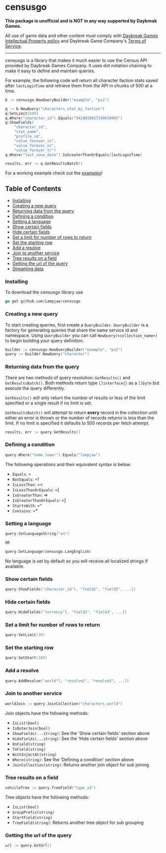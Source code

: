 # censusgo

**This package is unofficial and is NOT in any way supported by Daybreak Games.**

All use of game data and other content must comply with [Daybreak Games Intellectual Property policy](http://census.daybreakgames.com/#intellectual-property)
and Daybreak Game Company's [Terms of Service](https://www.daybreakgames.com/termsofservice.vm?locale=en_US).

---

censusgo is a library that makes it much easier to use the Census API provided by Daybreak Games Company.
It uses dot notation chaining to make it easy to define and maintain queries.

For example, the following code will return all character faction stats saved after `lastLoginTime` and retrieve them
from the API in chunks of 500 at a time.

```go
b := censusgo.NewQueryBuilder("example", "ps2")

q := b.NewQuery("characters_stat_by_faction")
q.SetLimit(500)
q.Where("character_id").Equals("5428010917249639985")
q.ShowFields(
    "character_id",
    "stat_name",
    "profile_id",
    "value_forever_vs",
    "value_forever_nc",
    "value_forever_tr")
q.Where("last_save_date").IsGreaterThanOrEquals(lastLoginTime)

results, err := q.GetResultsBatch()
```

For a working example check out the [examples](https://github.com/Lampjaw/censusgo/examples)!

## Table of Contents

- [Installing](#installing)
- [Creating a new query](#creating-a-new-query)
- [Returning data from the query](#returning-data-from-the-query)
- [Defining a condition](#defining-a-condition)
- [Setting a language](#setting-a-language)
- [Show certain fields](#show-certain-fields)
- [Hide certain fields](#hide-certain-fields)
- [Set a limit for number of rows to return](#set-a-limit-for-number-of-rows-to-return)
- [Set the starting row](#set-the-starting-row)
- [Add a resolve](#add-a-resolve)
- [Join to another service](#join-to-another-service)
- [Tree results on a field](#tree-results-on-a-field)
- [Getting the url of the query](#getting-the-url-of-the-query)
- [Streaming data](#streaming-data)

### Installing

To download the censusgo library use

```go
go get github.com/Lampjaw/censusgo
```

### Creating a new query

To start creating queries, first create a `QueryBuilder`. `QueryBuilder` is a factory for generating queries that share
the same service id and namespace. Using `QueryBuilder` you can call `NewQuery(<collection_name>)` to begin building your
query definition.

```go
builder := censusgo.NewQueryBuilder("example", "ps2")
query := builder.NewQuery("character")
```

### Returning data from the query

There are two methods of query resolution: `GetResults()` and `GetResultsBatch()`.
Both methods return type `[]interface{}` as a `[]byte` but execute the query differently. 

`GetResults()` will only return the number of results or less of the limit specified or a single result if no limit is set.

`GetResultsBatch()` will attempt to return **every** record in the collection until either an error is thrown or the number
of records returns is less than the limit. If no limit is specified it defaults to 500 records per fetch attempt.

```go
results, err := query.GetResults()
```

### Defining a condition

```go
query.Where("name.lower").Equals("lampjaw")
```

The following operations and their equivalent syntax is below:

* `Equals`: =
* `NotEquals`: =!
* `IsLessThan`: =<
* `IsLessThanOrEquals`: =[
* `IsGreaterThan`: =>
* `IsGreaterThanOrEquals`: =]
* `StartsWith`: =^
* `Contains`: =*

### Setting a language

```go
query.SetLanguageString("en")

OR

query.SetLanguage(censusgo.LangEnglish)
```

No language is set by default so you will receive all localized strings if available.

### Show certain fields

```go
query.ShowFields("character_id"[, "field2", "field3", ...])
```

### Hide certain fields

```go
query.HideFields("currency"[, "field2", "field3", ...])
```

### Set a limit for number of rows to return

```go
query.SetLimit(10)
```

### Set the starting row

```go
query.SetStart(100)
```

### Add a resolve

```go
query.AddResolve("world"[, "resolve2", "resolve3", ...])
```

### Join to another service

```go
worldJoin := query.JoinCollection("characters_world")
```

Join objects have the following methods:

* `IsList(bool)`
* `IsOuterJoin(bool)`
* `ShowFields(...string)`: See the 'Show certain fields' section above
* `HideFields(...string)`: See the 'Hide certain fields' section above
* `OnField(string)`
* `ToField(string)`
* `WithInjectAt(string)`
* `Where(string)`: See the 'Defining a condition' section above
* `JoinCollection(string)`: Returns another join object for sub joining

### Tree results on a field

```go
vehicleTree := query.TreeField("type_id")
```

Tree objects have the following methods:

* `IsList(bool)`
* `GroupPrefix(string)`
* `StartField(string)`
* `TreeField(string)`: Returns another tree object for sub grouping

### Getting the url of the query

```go
url := query.GetUrl()
```